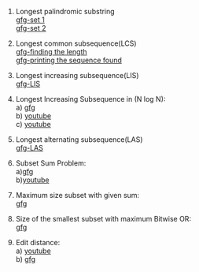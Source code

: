 1. Longest palindromic substring<br>
<a href="https://www.geeksforgeeks.org/longest-palindrome-substring-set-1/">gfg-set 1</a><br>
<a href="https://www.geeksforgeeks.org/longest-palindromic-substring-set-2/">gfg-set 2</a>

2. Longest common subsequence(LCS)<br>
<a href="https://www.geeksforgeeks.org/longest-common-subsequence-dp-4/">gfg-finding the length</a><br>
<a href="https://www.geeksforgeeks.org/printing-longest-common-subsequence/">gfg-printing the sequence found</a>

3. Longest increasing subsequence(LIS)<br>
<a href="https://www.geeksforgeeks.org/longest-increasing-subsequence-dp-3/">gfg-LIS</a><br>

4. Longest Increasing Subsequence in (N log N):<br>
a) <a href="https://www.geeksforgeeks.org/longest-monotonically-increasing-subsequence-size-n-log-n/">gfg</a><br>
b) <a href="https://www.youtube.com/watch?v=TocJOW6vx_I">youtube</a><br>
c) <a href="https://www.youtube.com/watch?v=nf3YG4CnTbg">youtube</a>

5. Longest alternating subsequence(LAS)<br>
<a href="https://www.geeksforgeeks.org/longest-alternating-subsequence/">gfg-LAS</a><br>

6. Subset Sum Problem:<br>
a)<a href="https://www.geeksforgeeks.org/subset-sum-problem-dp-25/">gfg</a><br>
b)<a href="https://www.youtube.com/watch?v=BT_ACNC47Os&t=1253s">youtube</a>

7. Maximum size subset with given sum:<br>
<a href="https://www.geeksforgeeks.org/maximum-size-subset-given-sum/">gfg</a>

8. Size of the smallest subset with maximum Bitwise OR:<br>
<a href="https://www.geeksforgeeks.org/size-of-the-smallest-subset-with-maximum-bitwise-or/">gfg</a>

9. Edit distance:<br>
a) <a href="https://www.youtube.com/watch?v=We3YDTzNXEk">youtube</a><br>
b) <a href="https://www.geeksforgeeks.org/edit-distance-dp-5/">gfg</a>
